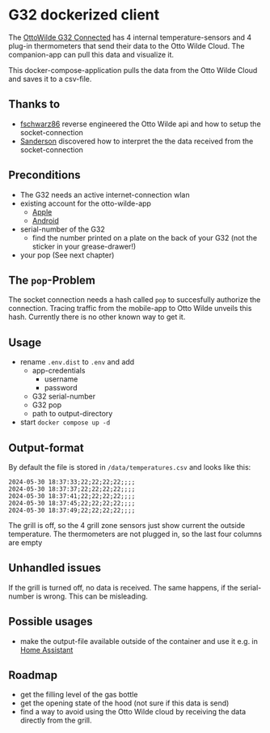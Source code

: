 # G32 dockerized client

The [OttoWilde G32 Connected](https://www.ottowildegrillers.com/products/g32-connected-gasgrill?variant=39705156092066) 
has 4 internal temperature-sensors and 4 plug-in thermometers that send their data to the Otto Wilde Cloud. The
companion-app can pull this data and visualize it.

This docker-compose-application pulls the data from the Otto Wilde Cloud and saves it to a csv-file.

## Thanks to

* [fschwarz86](https://github.com/fschwarz86) reverse engineered the Otto Wilde api and how to setup the 
socket-connection
* [Sanderson](https://www.grillsportverein.de/forum/members/sandorson.162581/) discovered how to interpret the the 
data received from the socket-connection

## Preconditions

* The G32 needs an active internet-connection wlan
* existing account for the otto-wilde-app
  * [Apple](https://apps.apple.com/de/app/otto-wilde-app/id1515540095)
  * [Android](https://play.google.com/store/apps/details?id=com.otto.application&hl=de&gl=US&pli=1)
* serial-number of the G32
  * find the number printed on a plate on the back of your G32 (not the sticker in your grease-drawer!)
* your pop (See next chapter)

## The `pop`-Problem
The socket connection needs a hash called `pop` to succesfully authorize the connection. Tracing traffic
from the mobile-app to Otto Wilde unveils this hash. Currently there is no other known way to get it.

## Usage
* rename `.env.dist` to `.env` and add 
  * app-credentials
    * username
    * password
  * G32 serial-number 
  * G32 pop
  * path to output-directory
* start `docker compose up -d`

## Output-format
By default the file is stored in `/data/temperatures.csv` and looks like this:

```
2024-05-30 18:37:33;22;22;22;22;;;;
2024-05-30 18:37:37;22;22;22;22;;;;
2024-05-30 18:37:41;22;22;22;22;;;;
2024-05-30 18:37:45;22;22;22;22;;;;
2024-05-30 18:37:49;22;22;22;22;;;;
```

The grill is off, so the 4 grill zone sensors just show current the outside temperature. The thermometers are not plugged in, so the 
last four columns are empty

## Unhandled issues
If the grill is turned off, no data is received. The same happens, if the serial-number is wrong. 
This can be misleading.

## Possible usages
* make the output-file available outside of the container and use it e.g. in [Home Assistant](https://www.home-assistant.io/)

## Roadmap
* get the filling level of the gas bottle
* get the opening state of the hood (not sure if this data is send)
* find a way to avoid using the Otto Wilde cloud by receiving the data directly from the grill.
